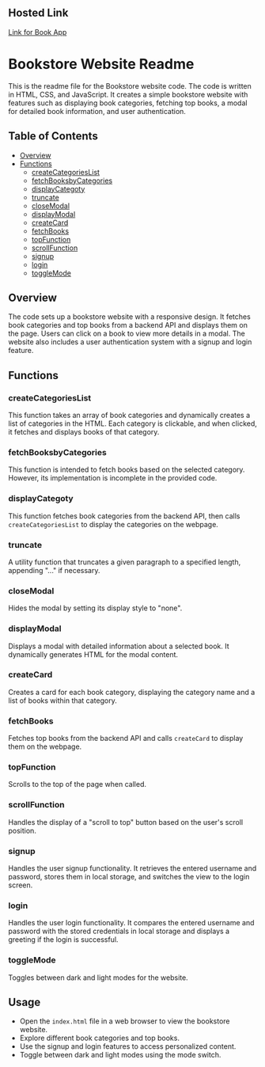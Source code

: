 ## Hosted Link
[Link for Book App](https://karan9927.github.io/JavaScript/Book/)
# Bookstore Website Readme

This is the readme file for the Bookstore website code. The code is written in HTML, CSS, and JavaScript. It creates a simple bookstore website with features such as displaying book categories, fetching top books, a modal for detailed book information, and user authentication.

## Table of Contents

- [Overview](#overview)
- [Functions](#functions)
  - [createCategoriesList](#createcategorieslist)
  - [fetchBooksbyCategories](#fetchbooksbycategories)
  - [displayCategoty](#displaycategoty)
  - [truncate](#truncate)
  - [closeModal](#closemodal)
  - [displayModal](#displaymodal)
  - [createCard](#createcard)
  - [fetchBooks](#fetchbooks)
  - [topFunction](#topfunction)
  - [scrollFunction](#scrollfunction)
  - [signup](#signup)
  - [login](#login)
  - [toggleMode](#togglemode)

## Overview

The code sets up a bookstore website with a responsive design. It fetches book categories and top books from a backend API and displays them on the page. Users can click on a book to view more details in a modal. The website also includes a user authentication system with a signup and login feature.

## Functions

### createCategoriesList

This function takes an array of book categories and dynamically creates a list of categories in the HTML. Each category is clickable, and when clicked, it fetches and displays books of that category.

### fetchBooksbyCategories

This function is intended to fetch books based on the selected category. However, its implementation is incomplete in the provided code.

### displayCategoty

This function fetches book categories from the backend API, then calls `createCategoriesList` to display the categories on the webpage.

### truncate

A utility function that truncates a given paragraph to a specified length, appending "..." if necessary.

### closeModal

Hides the modal by setting its display style to "none".

### displayModal

Displays a modal with detailed information about a selected book. It dynamically generates HTML for the modal content.

### createCard

Creates a card for each book category, displaying the category name and a list of books within that category.

### fetchBooks

Fetches top books from the backend API and calls `createCard` to display them on the webpage.

### topFunction

Scrolls to the top of the page when called.

### scrollFunction

Handles the display of a "scroll to top" button based on the user's scroll position.

### signup

Handles the user signup functionality. It retrieves the entered username and password, stores them in local storage, and switches the view to the login screen.

### login

Handles the user login functionality. It compares the entered username and password with the stored credentials in local storage and displays a greeting if the login is successful.

### toggleMode

Toggles between dark and light modes for the website.

## Usage

- Open the `index.html` file in a web browser to view the bookstore website.
- Explore different book categories and top books.
- Use the signup and login features to access personalized content.
- Toggle between dark and light modes using the mode switch.

